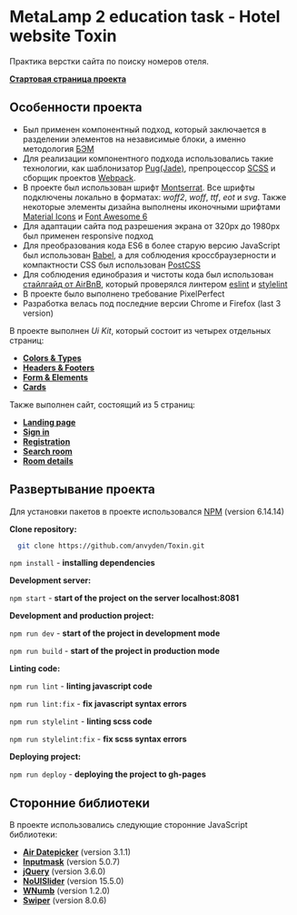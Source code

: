 # MetaLamp 2 education task - Hotel website Toxin

Практика верстки сайта по поиску номеров отеля.

[**Стартовая страница проекта**](https://anvyden.github.io/Toxin/start.html)

## Особенности проекта

- Был применен компонентный подход, который заключается в разделении элементов на независимые блоки, а именно методология [БЭМ](https://ru.bem.info/methodology/quick-start/)
- Для реализации компонентного подхода использовались такие технологии, как шаблонизатор [Pug(Jade)](https://gist.github.com/neretin-trike/53aff5afb76153f050c958b82abd9228), препроцессор [SCSS](https://sass-scss.ru) и сборщик проектов [Webpack](https://webpack.js.org).
- В проекте был использован шрифт [Montserrat](https://fonts.google.com/specimen/Montserrat). Все шрифты подключены локально в форматах: _woff2_, _woff_, _ttf_, _eot_ и _svg_. Также некоторые элементы дизайна выполнены иконочными шрифтами [Material Icons](https://google.github.io/material-design-icons/) и [Font Awesome 6](https://fontawesome.com)
- Для адаптации сайта под разрешения экрана от 320px до 1980px был применен responsive подход
- Для преобразования кода ES6 в более старую версию JavaScript был использован [Babel](https://babeljs.io), а для соблюдения кроссбраузерности и компактности CSS был использован [PostCSS](https://postcss.org)
- Для соблюдения единобразия и чистоты кода был использован [стайлгайд от AirBnB](https://github.com/airbnb/javascript), который проверялся линтером [eslint](https://eslint.org/) и [stylelint](https://stylelint.io)
- В проекте было выполнено требование PixelPerfect
- Разработка велась под последние версии Chrome и Firefox (last 3 version)

В проекте выполнен _Ui Kit_, который состоит из четырех отдельных страниц:

- [**Colors & Types**](https://anvyden.github.io/Toxin/colors-type.html)
- [**Headers & Footers**](https://anvyden.github.io/Toxin/headers-footers.html)
- [**Form & Elements**](https://anvyden.github.io/Toxin/form-elements.html)
- [**Cards**](https://anvyden.github.io/Toxin/cards.html)

Также выполнен сайт, состоящий из 5 страниц:

- [**Landing page**](https://anvyden.github.io/Toxin/landing-page.html)
- [**Sign in**](https://anvyden.github.io/Toxin/sign-in.html)
- [**Registration**](https://anvyden.github.io/Toxin/registration.html)
- [**Search room**](https://anvyden.github.io/Toxin/search-room.html)
- [**Room details**](https://anvyden.github.io/Toxin/room-details.html)

## Развертывание проекта

Для установки пакетов в проекте использовался [NPM](https://www.npmjs.com/) (version 6.14.14)

**Clone repository:**

```bash
  git clone https://github.com/anvyden/Toxin.git
```

`npm install` - **installing dependencies**

**Development server:**

`npm start` - **start of the project on the server localhost:8081**

**Development and production project:**

`npm run dev` - **start of the project in development mode**

`npm run build` - **start of the project in production mode**

**Linting code:**

`npm run lint` - **linting javascript code**

`npm run lint:fix` - **fix javascript syntax errors**

`npm run stylelint` - **linting scss code**

`npm run stylelint:fix` - **fix scss syntax errors**

**Deploying project:**

`npm run deploy` - **deploying the project to gh-pages**

## Сторонние библиотеки

В проекте использовались следующие сторонние JavaScript библиотеки:

- [**Air Datepicker**](https://air-datepicker.com/ru) (version 3.1.1)
- [**Inputmask**](https://github.com/RobinHerbots/Inputmask) (version 5.0.7)
- [**jQuery**](https://jquery.com) (version 3.6.0)
- [**NoUISlider**](https://github.com/leongersen/noUiSlider) (version 15.5.0)
- [**WNumb**](https://refreshless.com/wnumb/) (version 1.2.0)
- [**Swiper**](https://swiperjs.com/) (version 8.0.6)
